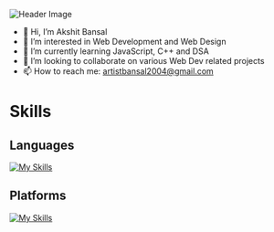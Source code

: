 ![Header Image](./GitHub%20Profile%20Header%20Image.png)
- 👋 Hi, I’m Akshit Bansal
- 👀 I’m interested in Web Development and Web Design
- 🌱 I’m currently learning JavaScript, C++ and DSA
- 💞️ I’m looking to collaborate on various Web Dev related projects
- 📫 How to reach me: artistbansal2004@gmail.com

# Skills
## Languages
[![My Skills](https://skillicons.dev/icons?i=c,cpp,css,git,html,md,bootstrap,jquery,nodejs,js)](https://skillicons.dev)
## Platforms
[![My Skills](https://skillicons.dev/icons?i=clion,github,gmail,ai,instagram,linkedin,linux,notion,ps,ubuntu,vscode,windows)](https://skillicons.dev)
